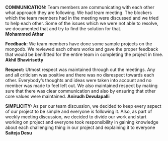 **COMMUNICATION:** Team members are communicating with each other what approach they are following.
                We had team meeting. The blockers which the team members had in the meeting were discussed and we 
               tried to help each other. Some of the issues which we were not able to resolve, we documented that and try to find the 
               solution for that.               
**Mohammed Athar**
               
               
**Feedback:** We team members have done some sample projects on the mongodb. We reviewed each others works and gave the proper feedback that would be benifitted for the entire team in completing the project in time.
**Akhil Bhavirisetty**
               
  **Respect:** Utmost respect was maintained through out the meetings. Any and all criticism was positive and there was no disrespect towards
  each other. Everybody’s thoughts and ideas were taken into account and no member was made to feel left out. We also maintained respect by
  making sure that there was clear communication and also by ensuring that other core values were maintained.
  **Anirudh Devulapalli**

**SIMPLICITY:** As per our team discussion, we decided to keep every aspect of our project to be simple and everyone is following it. Also, as part of weekly meeting discussion, we decided to divide our work and start working on project and everyone took responsibility in gaining knowledge about each challenging thing in our project and explaining it to everyone
**Saiteja Desu**